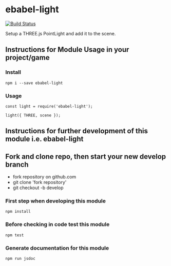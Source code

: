 # ebabel-light
[![Build Status](https://travis-ci.org/ebabel-eu/ebabel-light.svg?branch=master)](https://travis-ci.org/ebabel-eu/ebabel-light)

Setup a THREE.js PointLight and add it to the scene.

## Instructions for Module Usage in your project/game

### Install
```
npm i --save ebabel-light
```

### Usage
```
const light = require('ebabel-light');

light({ THREE, scene });
```

## Instructions for further development of this module i.e. ebabel-light

## Fork and clone repo, then start your new develop branch

* fork repository on github.com
* git clone 'fork repository'
* git checkout -b develop

### First step when developing this module
```
npm install
```

### Before checking in code test this module 
```
npm test
```

### Generate documentation for this module
```
npm run jsdoc
```
